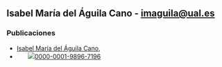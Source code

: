 
## Isabel María del Águila Cano - imaguila@ual.es

### Publicaciones

- [Isabel María del Águila Cano](http://brujula.ual.es/authors/8.html),
- &ensp;&ensp;&ensp; <img src="/iconos/orcid.jpg">[0000-0001-9896-7196](https://orcid.org/0000-0001-9896-7196)
